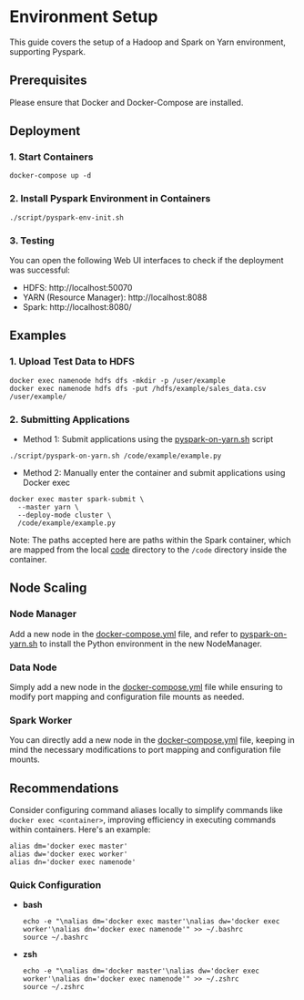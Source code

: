 # Environment Setup

This guide covers the setup of a Hadoop and Spark on Yarn environment, supporting Pyspark.

## Prerequisites

Please ensure that Docker and Docker-Compose are installed.

## Deployment

### 1. Start Containers

```shell
docker-compose up -d
```

### 2. Install Pyspark Environment in Containers

```shell
./script/pyspark-env-init.sh
```

### 3. Testing

You can open the following Web UI interfaces to check if the deployment was successful:

- HDFS: http://localhost:50070
- YARN (Resource Manager): http://localhost:8088
- Spark: http://localhost:8080/

## Examples

### 1. Upload Test Data to HDFS

```shell
docker exec namenode hdfs dfs -mkdir -p /user/example
docker exec namenode hdfs dfs -put /hdfs/example/sales_data.csv /user/example/
```

### 2. Submitting Applications

- Method 1: Submit applications using the [pyspark-on-yarn.sh](script/pyspark-on-yarn.sh) script

```shell
./script/pyspark-on-yarn.sh /code/example/example.py
```

- Method 2: Manually enter the container and submit applications using Docker exec

```shell
docker exec master spark-submit \
  --master yarn \
  --deploy-mode cluster \
  /code/example/example.py
```

Note: The paths accepted here are paths within the Spark container, which are mapped from the local [code](code) directory to the `/code` directory inside the container.

## Node Scaling

### Node Manager

Add a new node in the [docker-compose.yml](docker-compose.yml) file, and refer to [pyspark-on-yarn.sh](script/pyspark-on-yarn.sh) to install the Python environment in the new NodeManager.

### Data Node

Simply add a new node in the [docker-compose.yml](docker-compose.yml) file while ensuring to modify port mapping and configuration file mounts as needed.

### Spark Worker

You can directly add a new node in the [docker-compose.yml](./docker.yml) file, keeping in mind the necessary modifications to port mapping and configuration file mounts.

## Recommendations

Consider configuring command aliases locally to simplify commands like `docker exec <container>`, improving efficiency in executing commands within containers. Here's an example:

```shell
alias dm='docker exec master'
alias dw='docker exec worker'
alias dn='docker exec namenode'
```

### Quick Configuration

- **bash**
  ```shell
  echo -e "\nalias dm='docker exec master'\nalias dw='docker exec worker'\nalias dn='docker exec namenode'" >> ~/.bashrc
  source ~/.bashrc
  ```

- **zsh**
  ```shell
  echo -e "\nalias dm='docker master'\nalias dw='docker exec worker'\nalias dn='docker exec namenode'" >> ~/.zshrc
  source ~/.zshrc
  ```